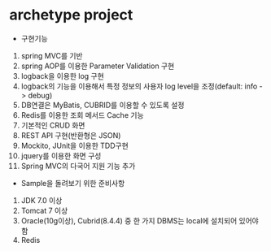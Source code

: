 archetype project
==================

* 구현기능

1. spring MVC를 기반
2. spring AOP를 이용한 Parameter Validation 구현
3. logback을 이용한 log 구현
4. logback의 기능을 이용해서 특정 정보의 사용자 log level을 조정(default: info -> debug)
5. DB연결은 MyBatis, CUBRID를 이용할 수 있도록 설정
6. Redis를 이용한 조회 메서드 Cache 기능
7. 기본적인 CRUD 화면
8. REST API 구현(반환형은 JSON)
9. Mockito, JUnit을 이용한 TDD구현
10. jquery를 이용한 화면 구성
11. Spring MVC의 다국어 지원 기능 추가


* Sample을 돌려보기 위한 준비사항

1. JDK 7.0 이상
2. Tomcat 7 이상
3. Oracle(10g이상), Cubrid(8.4.4) 중 한 가지 DBMS는 local에 설치되어 있어야 함
4. Redis